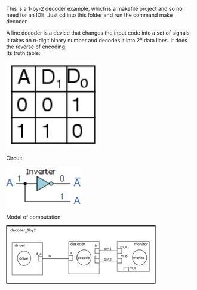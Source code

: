 This is a 1-by-2 decoder example, which is a makefile project and so no need for an IDE. 
Just cd into this folder and run the command 
    make decoder

A line decoder is a device that changes the input code into a set of signals.<br>
It takes an n-digit binary number and decodes it into 2<sup>n</sup> data lines.
It does the reverse of encoding. <br>
Its truth table: 
<p align="left">
  <img src="truth_table.png" width="250"/>
</p>

Circuit:
<p align="left">
  <img src="circuit.gif" width="200"/>
</p>

Model of computation:
<p align="left">
  <img src="MOC.png" width="400"/>
</p>

